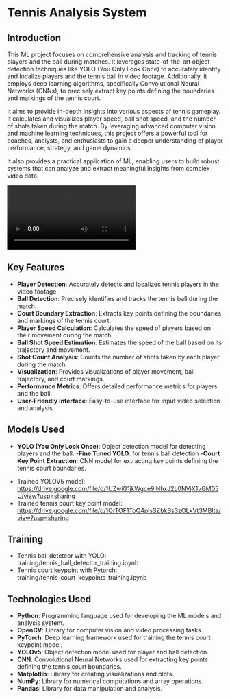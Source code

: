 # Tennis Analysis System

## Introduction

This ML project focuses on comprehensive analysis and tracking of tennis players and the ball during matches. It leverages state-of-the-art object detection techniques like YOLO (You Only Look Once) to accurately identify and localize players and the tennis ball in video footage. Additionally, it employs deep learning algorithms, specifically Convolutional Neural Networks (CNNs), to precisely extract key points defining the boundaries and markings of the tennis court.

It aims to provide in-depth insights into various aspects of tennis gameplay. It calculates and visualizes player speed, ball shot speed, and the number of shots taken during the match. By leveraging advanced computer vision and machine learning techniques, this project offers a powerful tool for coaches, analysts, and enthusiasts to gain a deeper understanding of player performance, strategy, and game dynamics.

It also provides a practical application of ML, enabling users to build robust systems that can analyze and extract meaningful insights from complex video data.

![Output Video](output_videos/output_video.avi)

## Key Features

- **Player Detection**: Accurately detects and localizes tennis players in the video footage.
- **Ball Detection**: Precisely identifies and tracks the tennis ball during the match.
- **Court Boundary Extraction**: Extracts key points defining the boundaries and markings of the tennis court.
- **Player Speed Calculation**: Calculates the speed of players based on their movement during the match.
- **Ball Shot Speed Estimation**: Estimates the speed of the ball based on its trajectory and movement.
- **Shot Count Analysis**: Counts the number of shots taken by each player during the match.
- **Visualization**: Provides visualizations of player movement, ball trajectory, and court markings.
- **Performance Metrics**: Offers detailed performance metrics for players and the ball.
- **User-Friendly Interface**: Easy-to-use interface for input video selection and analysis.

## Models Used

- **YOLO (You Only Look Once)**: Object detection model for detecting players and the ball. -**Fine Tuned YOLO**: for tennis ball detection -**Court Key Point Extraction**: CNN model for extracting key points defining the tennis court boundaries.

* Trained YOLOV5 model: https://drive.google.com/file/d/1UZwiG1jkWgce9lNhxJ2L0NVjX1vGM05U/view?usp=sharing
* Trained tennis court key point model: https://drive.google.com/file/d/1QrTOF1ToQ4plsSZbkBs3zOLkVt3MBlta/view?usp=sharing

## Training

- Tennis ball detetcor with YOLO: training/tennis_ball_detector_training.ipynb
- Tennis court keypoint with Pytorch: training/tennis_court_keypoints_training.ipynb

## Technologies Used

- **Python**: Programming language used for developing the ML models and analysis system.
- **OpenCV**: Library for computer vision and video processing tasks.
- **PyTorch**: Deep learning framework used for training the tennis court keypoint model.
- **YOLOv5**: Object detection model used for player and ball detection.
- **CNN**: Convolutional Neural Networks used for extracting key points defining the tennis court boundaries.
- **Matplotlib**: Library for creating visualizations and plots.
- **NumPy**: Library for numerical computations and array operations.
- **Pandas**: Library for data manipulation and analysis.
